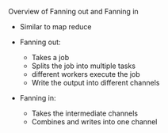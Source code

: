 Overview of Fanning out and Fanning in

- Similar to map reduce

- Fanning out:
    - Takes a job
    - Splits the job into multiple tasks
    - different workers execute the job
    - Write the output into different channels

- Fanning in:
    - Takes the intermediate channels
    - Combines and writes into one channel 